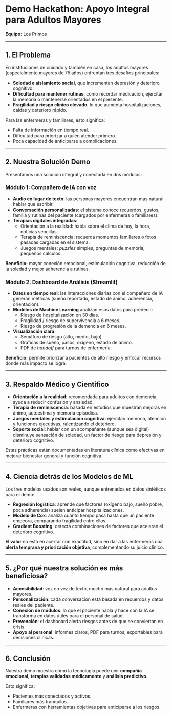 # Demo Hackathon: Apoyo Integral para Adultos Mayores

**Equipo:** Los Primos

---

## 1. El Problema

En instituciones de cuidado y también en casa, los adultos mayores (especialmente mayores de 75 años) enfrentan tres desafíos principales:

- **Soledad e aislamiento social**, que incrementan depresión y deterioro cognitivo.
- **Dificultad para mantener rutinas**, como recordar medicación, ejercitar la memoria o mantenerse orientados en el presente.
- **Fragilidad y riesgo clínico elevado**, lo que aumenta hospitalizaciones, caídas y deterioro rápido.

Para las enfermeras y familiares, esto significa:

- Falta de información en tiempo real.
- Dificultad para priorizar a quién atender primero.
- Poca capacidad de anticiparse a complicaciones.

---

## 2. Nuestra Solución Demo

Presentamos una solución integral y conectada en dos módulos:

### Módulo 1: Compañero de IA con voz

- **Audio en lugar de texto**: las personas mayores encuentran más natural hablar que escribir.
- **Conversación personalizadas**: el sistema conoce recuerdos, gustos, familia y rutinas del paciente (cargados por enfermeras o familiares).
- **Terapias digitales integradas**:
  - Orientación a la realidad: habla sobre el clima de hoy, la hora, noticias sencillas.
  - Terapia de reminiscencia: recuerda momentos familiares o fotos pasadas cargadas en el sistema.
  - Juegos mentales: _puzzles_ simples, preguntas de memoria, pequeños cálculos.

**Beneficio:** mayor conexión emocional, estimulación cognitiva, reducción de la soledad y mejor adherencia a rutinas.

### Módulo 2: Dashboard de Análisis (Streamlit)

- **Datos en tiempo real**: las interacciones diarias con el compañero de IA generan métricas (sueño reportado, estado de ánimo, adherencia, orientación).
- **Modelos de Machine Learning** analizan esos datos para predecir:
  - Riesgo de hospitalización en 30 días.
  - Fragilidad / riesgo de supervivencia a 6 meses.
  - Riesgo de progresión de la demencia en 6 meses.
- **Visualización clara**:
  - Semáforo de riesgo (alto, medio, bajo).
  - Gráficas de sueño, pasos, oxígeno, estado de ánimo.
  - PDF de _handoff_ para turnos de enfermería.

**Beneficio:** permite priorizar a pacientes de alto riesgo y enfocar recursos donde más impacto se logra.

---

## 3. Respaldo Médico y Científico

- **Orientación a la realidad**: recomendada para adultos con demencia, ayuda a reducir confusión y ansiedad.
- **Terapia de reminiscencia**: basada en estudios que muestran mejoras en ánimo, autoestima y memoria episódica.
- **Juegos mentales y estimulación cognitiva**: ejercitan memoria, atención y funciones ejecutivas, ralentizando el deterioro.
- **Soporte social**: hablar con un acompañante (aunque sea digital) disminuye sensación de soledad, un factor de riesgo para depresión y deterioro cognitivo.

Estas prácticas están documentadas en literatura clínica como efectivas en mejorar bienestar general y función cognitiva.

---

## 4. Ciencia detrás de los Modelos de ML

Los tres modelos usados son reales, aunque entrenados en datos sintéticos para el demo:

- **Regresión logística**: aprende qué factores (oxígeno bajo, sueño pobre, poca adherencia) suelen anticipar hospitalizaciones.
- **Modelo de Cox**: analiza cuánto tiempo pasa hasta que un paciente empeora, comparando fragilidad entre ellos.
- **Gradient Boosting**: detecta combinaciones de factores que aceleran el deterioro cognitivo.

**El valor** no está en acertar con exactitud, sino en dar a las enfermeras una **alerta temprana y priorización objetiva**, complementando su juicio clínico.

---

## 5. ¿Por qué nuestra solución es más beneficiosa?

- **Accesibilidad**: voz en vez de texto, mucho más natural para adultos mayores.
- **Personalización**: cada conversación está basada en recuerdos y datos reales del paciente.
- **Conexión de módulos**: lo que el paciente habla y hace con la IA se transforma en datos útiles para el personal de salud.
- **Prevención**: el dashboard alerta riesgos antes de que se conviertan en crisis.
- **Apoyo al personal**: informes claros, PDF para turnos, exportables para decisiones clínicas.

---

## 6. Conclusión

Nuestra demo muestra cómo la tecnología puede unir **compañía emocional**, **terapias validadas médicamente** y **análisis predictivo**.

Esto significa:

- Pacientes más conectados y activos.
- Familiares más tranquilos.
- Enfermeras con herramientas objetivas para anticiparse a los riesgos.
